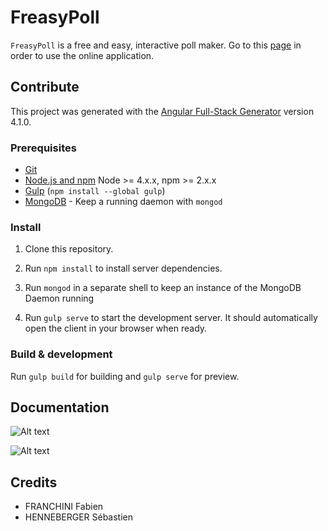 # FreasyPoll

`FreasyPoll` is a free and easy, interactive poll maker. Go to this [page](https://shenn299.github.io/HEIGVD-TWEB-FreasyPoll/)
in order to use the online application.

## Contribute

This project was generated with the [Angular Full-Stack Generator](https://github.com/DaftMonk/generator-angular-fullstack)
version 4.1.0.

### Prerequisites

- [Git](https://git-scm.com/)
- [Node.js and npm](nodejs.org) Node >= 4.x.x, npm >= 2.x.x
- [Gulp](http://gulpjs.com/) (`npm install --global gulp`)
- [MongoDB](https://www.mongodb.org/) - Keep a running daemon with `mongod`

### Install

1. Clone this repository.

2. Run `npm install` to install server dependencies.

3. Run `mongod` in a separate shell to keep an instance of the MongoDB Daemon
running

4. Run `gulp serve` to start the development server. It should automatically
open the client in your browser when ready.

### Build & development

Run `gulp build` for building and `gulp serve` for preview.

## Documentation
![Alt text](/resources/navigation-flow.png?raw=true "Optional Title")

![Alt text](/resources/workflow.png?raw=true "Optional Title")



## Credits
* FRANCHINI Fabien
* HENNEBERGER Sébastien
